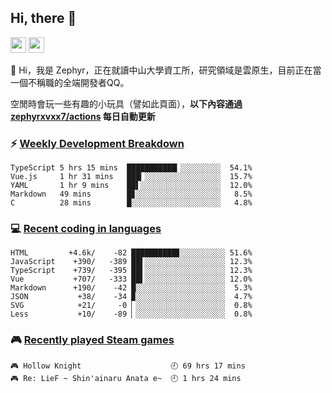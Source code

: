 <!--
**zephyrxvxx7/zephyrxvxx7** is a ✨ _special_ ✨ repository because its `README.md` (this file) appears on your GitHub profile.

Here are some ideas to get you started:

- 🔭 I’m currently working on ...
- 🌱 I’m currently learning ...
- 👯 I’m looking to collaborate on ...
- 🤔 I’m looking for help with ...
- 💬 Ask me about ...
- 📫 How to reach me: ...
- 😄 Pronouns: ...
- ⚡ Fun fact: ...
-->

## Hi, there 👋

<a href="https://www.instagram.com/zephyrxvxx7/"><img src="https://img.shields.io/badge/instagram-3f729b?&style=for-the-badge&logo=instagram&logoColor=white" height=25></a>
<a href="https://zephyrxvxx7.ninja/"><img src="https://img.shields.io/badge/blog-gray?&style=for-the-badge&logo=hexo&logoColor=white" height=25></a>

👋 Hi，我是 Zephyr，正在就讀中山大學資工所，研究領域是雲原生，目前正在當一個不稱職的全端開發者QQ。

空閒時會玩一些有趣的小玩具（譬如此頁面），**以下內容通過 [zephyrxvxx7/actions](https://github.com/zephyrxvxx7/zephyrxvxx7/actions) 每日自動更新**

### ⚡ [Weekly Development Breakdown](https://gist.github.com/zephyrxvxx7/ee1787313f0772b51494d051b5edde7f)

<!-- code_time start -->

```text
TypeScript 5 hrs 15 mins  ███████████▎░░░░░░░░░  54.1%
Vue.js     1 hr 31 mins   ███▎░░░░░░░░░░░░░░░░░  15.7%
YAML       1 hr 9 mins    ██▌░░░░░░░░░░░░░░░░░░  12.0%
Markdown   49 mins        █▊░░░░░░░░░░░░░░░░░░░   8.5%
C          28 mins        █░░░░░░░░░░░░░░░░░░░░   4.8%
```

<!-- code_time end -->

### 💻 [Recent coding in languages](https://gist.github.com/zephyrxvxx7/08c5ff0fead26978490fef5d749f43ea)

<!-- code_diff start -->

```text
HTML         +4.6k/    -82 ██████████▊░░░░░░░░░░ 51.6%
JavaScript    +390/   -389 ██▌░░░░░░░░░░░░░░░░░░ 12.3%
TypeScript    +739/   -395 ██▌░░░░░░░░░░░░░░░░░░ 12.3%
Vue           +707/   -333 ██▌░░░░░░░░░░░░░░░░░░ 12.0%
Markdown      +190/    -42 █░░░░░░░░░░░░░░░░░░░░  5.3%
JSON           +38/    -34 ▉░░░░░░░░░░░░░░░░░░░░  4.7%
SVG            +21/     -0 ▏░░░░░░░░░░░░░░░░░░░░  0.8%
Less           +10/    -89 ▏░░░░░░░░░░░░░░░░░░░░  0.8%
```

<!-- code_diff end -->

### 🎮 [Recently played Steam games](https://gist.github.com/zephyrxvxx7/f77b8978877f959b69d84723c43a4a64)

<!-- steam_time start -->

```text
🎮 Hollow Knight                    🕘 69 hrs 17 mins
🎮 Re: LieF ~ Shin'ainaru Anata e~  🕘 1 hrs 24 mins
```

<!-- steam_time end -->
